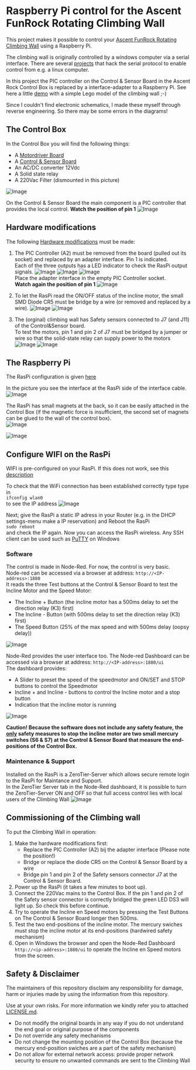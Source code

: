 # Raspberry Pi control for the Ascent FunRock Rotating Climbing Wall
This project makes it possible to control your [Ascent FunRock Rotating Climbing Wall](https://www.highwaygames.com/arcade-machines/fun-rock-8735/)
using a Raspberry Pi. 

The climbing wall is originally controlled by a windows computer via a serial interface.
There are several [projects](https://github.com/james-schaefer/climbing_wall) that hack the serial protocol to enable control from e.g. a linux computer.

In this project the PIC controller on the Control & Sensor Board in the Ascent Rock Control Box is replaced by a interface-adapter to a Raspberry Pi. 
See here a little [demo](https://youtube.com/shorts/axWC5yzVSEU) with a simple Lego model of the climbing wall ;-)

Since I couldn't find electronic schematics, I made these myself through reverse engineering. So there may be some errors in the diagrams!

## The Control Box 
In the Control Box you will find the following things:
+ A [Motordriver Board](docs/Ascent%20Rock%20climbing%20wall%20-%20motordriverBoard.pdf)
+ A [Control & Sensor Board](docs/Ascent%20Rock%20climbing%20wall%20-%20control%26sensorBoard.pdf)
+ An AC/DC converter 12Vdc
+ A Solid state relay
+ A 220Vac Filter (dismounted in this picture)
  
![Image](https://github.com/user-attachments/assets/920325ef-27a8-4f6d-b610-b1c8df46e19a)

On the Control & Sensor Board the main component is a PIC controller that provides the local control.
**Watch the position of pin 1**
![Image](https://github.com/user-attachments/assets/00076dc4-0fa1-4953-9959-155c7547caa8)

## Hardware modifications
The following [Hardware modifications](docs/Ascent%20Rock%20climbing%20wall%20-%20control%26sensorBoard%20-%20modification.pdf) must be made:
1. The PIC Controller (A2) must be removed from the board (pulled out its socket) and replaced by an adapter interface. Pin 1 is indicated.\
Each of the three outputs has a LED indicator to check the RasPi output signals.
![Image](https://github.com/user-attachments/assets/c846731c-421d-4253-84c1-664b64dce70d)
![Image](https://github.com/user-attachments/assets/e970b072-6869-4e7e-af19-e41e519ca6de)
![Image](https://github.com/user-attachments/assets/e556ef24-e326-4583-9149-f25a6315d7b8)<br/>
Place the adapter interface in the empty PIC Controller socket.\
**Watch again the position of pin 1**
![Image](https://github.com/user-attachments/assets/c3dd3c93-2739-42d3-b39b-0a7e3bd388ef)

2. To let the RasPi read the ON/OFF status of the incline motor, the small SMD Diode CR5 must be bridge by a wire (or removed and replaced by a wire).
![Image](https://github.com/user-attachments/assets/ff3f1cff-c8b7-4272-9f4c-2c61ecfadbee)
![Image](https://github.com/user-attachments/assets/869d436e-7250-483d-8569-17e05c424b0a)

3. The (orginal) climbing wall has Safety sensors connected to J7 (and J11) of the Control&Sensor board.\
To test the motors, pin 1 and pin 2 of J7 must be bridged by a jumper or wire  so that the solid-state relay can supply power to the motors
![Image](https://github.com/user-attachments/assets/ae8c4b25-6c92-446a-ac79-8f18d6242598)
![Image](https://github.com/user-attachments/assets/216d6d0c-3149-475c-9b34-b506e2e61128)

## The Raspberry Pi
The RasPi configuration is given [here](docs/RasPi_configuration_description.md)  

In the picture you see the interface at the RasPi side of the interface cable.
![Image](https://github.com/user-attachments/assets/f44d5229-a0ef-4c90-9e75-f0dc811b8678)

The RasPi has small magnets at the back, so it can be easily attached in the Control Box (if the magnetic force is insufficient, the second set of magnets can be glued to the wall of the control box).\
![Image](https://github.com/user-attachments/assets/b9382118-2c62-4786-b26a-6eab785ae114)

![Image](https://github.com/user-attachments/assets/847f3481-7357-4767-9331-9fa5581eb1a5)

## Configure WIFI on the RasPi
WIFI is pre-configured on your RasPi. If this does not work, see this [description](docs/RasPi_WIFI_config.md)  

To check that the WiFi connection has been established correctly type type in  
`ifconfig wlan0`  
to see the IP address
![Image](https://github.com/user-attachments/assets/748777c5-0e88-4cd4-8c2e-074695c4cb0c)

Next; give the RasPi a static IP adress in your Router (e.g. in the DHCP settings-menu make a IP reservation) and Reboot the RasPi  
`sudo reboot`  
and check the IP again. Now you can access the RasPi wireless. Any SSH client can be used such as [PuTTY](https://www.putty.org/) on Windows  

### Software
The control is made in Node-Red. For now, the control is very basic.\
Node-red can be accessed via a browser at address: `http://<IP-address>:1880`\
It reads the three Test buttons at the Control & Sensor Board to test the Incline Motor and the Speed Motor:
  + The Incline + Button (the incline motor has a 500ms delay to set the direction relay (K3) first)
  + The Incline - Button (with 500ms delay to set the direction relay (K3) first)
  + The Speed Button (25% of the max speed and with 500ms delay (oopsy delay))

![Image](https://github.com/user-attachments/assets/7d8e421f-052d-4e50-84a8-b23413c0e593)

Node-Red provides the user interface too. The Node-red Dashboard can be accessed via a browser at address: `http://<IP-address>:1880/ui`\
The dashboard provides:
  -  A Slider to preset the speed of the speedmotor and ON/SET and STOP buttons to control the Speedmotor
  -  Incline + and Incline - buttons to control the Incline motor and a stop button
  -  Indication that the incline motor is running

![Image](https://github.com/user-attachments/assets/0995ece4-e2e1-4943-82c9-3606179fcacc)

**Caution! Because the software does not include any safety feature, the <ins>only</ins> safety measures to stop the incline motor are two small mercury switches (S6 & S7) at the Control & Sensor Board that measure the end-positions of the Control Box.**

### Maintenance & Support
Installed on the RasPi is a ZeroTier-Server which allows secure remote login to the RasPi for Maintance and Support.  
In the ZeroTier Server tab in the Node-Red dashboard, it is possible to turn the ZeroTier-Server ON and OFF so that full access control lies with local users of the Climbing Wall
![Image](https://github.com/user-attachments/assets/6e4daf0a-986d-4880-b6a0-805059118823)

## Commissioning of the Climbing wall
To put the Climbing Wall in operation:
1. Make the hardware modifications first:
    - Replace the PIC Controller (A2) bij the adapter interface (Please note the position!)
    - Bridge or replace the diode CR5 on the Control & Sensor Board by a wire
    - Bridge pin 1 and pin 2 of the Safety sensors connector J7 at the Control & Sensor Board.
2. Power up the RasPi (it takes a few minutes to boot up).
3. Connect the 220Vac mains to the Control Box. If the pin 1 and pin 2 of the Safety sensor connector is correctly bridged the green LED DS3 will light up. So check this before continue.
4. Try to operate the Incline en Speed motors by pressing the Test Buttons on The Control & Sensor Board longer then 500ms.
5. Test the two end-positions of the incline motor. The mercury swiches must stop the incline motor at its end-positions (hardwired safety mechanism)
6. Open in Windows the browser and open the Node-Red Dashboard `http://<ip-address>:1880/ui` to operate the Incline en Speed motors from the screen. 

## Safety & Disclaimer
The maintainers of this repository disclaim any responsibility for damage, harm or injuries made by using the information from this repository.

Use at your own risks. For more information we kindly refer you to attached [LICENSE.md](LICENSE.md).

- Do not modify the original boards in any way if you do not understand the end goal or original purpose of the components
- Do not override any safety mechanisms
- Do not change the mounting position of the Control Box (because the mercury end-position swiches are a part of the safety mechanism)
- Do not allow for external network access: provide proper network security to ensure no unwanted commands are sent to the Climbing Wall
